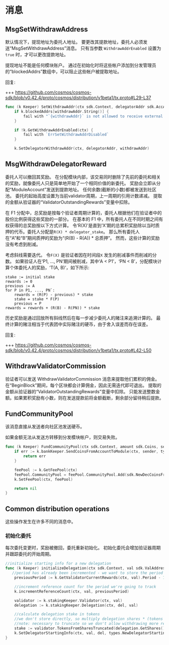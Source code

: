 # 消息

## MsgSetWithdrawAddress

默认情况下，提现地址为委托人地址。 要更改其提款地址，委托人必须发送“MsgSetWithdrawAddress”消息。
只有当参数 `WithdrawAddrEnabled` 设置为 `true` 时，才可以更改提款地址。

提现地址不能是任何模块账户。 通过在初始化时将这些帐户添加到分发管理员的“blockedAddrs”数组中，可以阻止这些帐户被提取地址。

回复: 

+++ https://github.com/cosmos/cosmos-sdk/blob/v0.42.4/proto/cosmos/distribution/v1beta1/tx.proto#L29-L37

```go
func (k Keeper) SetWithdrawAddr(ctx sdk.Context, delegatorAddr sdk.AccAddress, withdrawAddr sdk.AccAddress) error
	if k.blockedAddrs[withdrawAddr.String()] {
		fail with "`{withdrawAddr}` is not allowed to receive external funds"
	}

	if !k.GetWithdrawAddrEnabled(ctx) {
		fail with `ErrSetWithdrawAddrDisabled`
	}

	k.SetDelegatorWithdrawAddr(ctx, delegatorAddr, withdrawAddr)
```

## MsgWithdrawDelegatorReward

委托人可以撤回其奖励。
在分配模块内部，该交易同时删除了先前的委托和相关的奖励，就像委托人只是简单地开始了一个相同价值的新委托。
奖励会立即从分配“ModuleAccount”发送到提款地址。
任何余数(截断的小数)都被发送到社区池。
委托的起始高度设置为当前validator周期，上一周期的引用计数递减。
提取的金额从验证器的“ValidatorOutstandingRewards”变量中扣除。

在 F1 分配中，总奖励是按每个验证者周期计算的，委托人根据他们在验证者中的股份比例获得这些奖励的一部分。
在基本的 F1 中，所有委托人在不同时期之间有权获得的总奖励按以下方式计算。
令‘R(X)’是直到‘X’期的总累积奖励除以当时质押的代币。委托人分配是`R(X) * delegator_stake`。
那么所有委托人在“A”和“B”期间质押的奖励为“(R(B) - R(A)) * 总质押”。
然而，这些计算的奖励没有考虑到削减。

考虑斜线需要迭代。
令`F(X)` 是验证者因在时间段`X` 发生的削减事件而削减的分数。
如果验证人在‘P1, ..., PN’期间被削减，其中‘A < P1’，‘PN < B’，分配模块计算个体委托人的奖励，‘T(A, B)’，如下所示: 

```
stake := initial stake
rewards := 0
previous := A
for P in P1, ..., PN`:
    rewards = (R(P) - previous) * stake
    stake = stake * F(P)
    previous = P
rewards = rewards + (R(B) - R(PN)) * stake
```

历史奖励是通过回放所有斜线然后在每一步减少委托人的赌注来追溯计算的。
最终计算的赌注相当于代表团中实际赌注的硬币，由于舍入误差而存在误差。

回复:

+++ https://github.com/cosmos/cosmos-sdk/blob/v0.42.4/proto/cosmos/distribution/v1beta1/tx.proto#L42-L50

## WithdrawValidatorCommission

验证者可以发送 WithdrawValidatorCommission 消息来提取他们累积的佣金。
在“BeginBlock”期间，每个区块都会计算佣金，因此无需迭代即可退出。
提取的金额从验证器的“ValidatorOutstandingRewards”变量中扣除。
只能发送整数金额。如果累积奖励有小数，则在发送提款前将金额截断，剩余部分留待稍后提款。

## FundCommunityPool

该消息直接从发送者向社区池发送硬币。

如果金额无法从发送方转移到分发模块帐户，则交易失败。 

```go
func (k Keeper) FundCommunityPool(ctx sdk.Context, amount sdk.Coins, sender sdk.AccAddress) error {
    if err := k.bankKeeper.SendCoinsFromAccountToModule(ctx, sender, types.ModuleName, amount); err != nil {
        return err
    }

	feePool := k.GetFeePool(ctx)
	feePool.CommunityPool = feePool.CommunityPool.Add(sdk.NewDecCoinsFromCoins(amount...)...)
	k.SetFeePool(ctx, feePool)

	return nil
}
```

## Common distribution operations

这些操作发生在许多不同的消息中。

### 初始化委托

每次委托变更时，奖励被撤回，委托重新初始化。
初始化委托会增加验证器周期并跟踪委托的开始周期。 

```go
//initialize starting info for a new delegation
func (k Keeper) initializeDelegation(ctx sdk.Context, val sdk.ValAddress, del sdk.AccAddress) {
   //period has already been incremented - we want to store the period ended by this delegation action
    previousPeriod := k.GetValidatorCurrentRewards(ctx, val).Period - 1

	//increment reference count for the period we're going to track
	k.incrementReferenceCount(ctx, val, previousPeriod)

	validator := k.stakingKeeper.Validator(ctx, val)
	delegation := k.stakingKeeper.Delegation(ctx, del, val)

	//calculate delegation stake in tokens
	//we don't store directly, so multiply delegation shares * (tokens per share)
	//note: necessary to truncate so we don't allow withdrawing more rewards than owed
	stake := validator.TokensFromSharesTruncated(delegation.GetShares())
	k.SetDelegatorStartingInfo(ctx, val, del, types.NewDelegatorStartingInfo(previousPeriod, stake, uint64(ctx.BlockHeight())))
}
```
